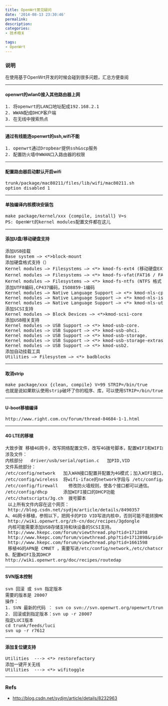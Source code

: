 ```yaml
---
title: OpenWrt常见疑问
date: '2014-08-13 23:30:46'
permalink: 
description: 
categories: 
- 技术相关

tags: 
- OpenWrt
---
```


### 说明
在使用基于OpenWrt开发的时候会碰到很多问题，汇总方便查阅

<hr/>

#### openwrt的wlan0接入其他路由器上网
<pre>
1. 将openwrt的LAN口地址配成192.168.2.1
2. WWAN配成DHCP客户端
3. 在无线中搜索热点
</pre>

<hr/>

#### 通过有线能连openwrt的ssh,wifi不能
<pre>
1. openwrt通过Dropbear提供ssh&scp服务
2. 配置防火墙中WWAN口入路由器的权限
</pre>

<hr/>

#### 配置路由器启动默认开启wifi
<pre>
trunk/package/mac80211/files/lib/wifi/mac80211.sh
option disabled 1
</pre>

<hr/>

#### 单独编译内核模块安装包
<pre>
make package/kernel/xxx {compile, install} V=s
PS: OpenWrt的kernel modules配置文件都在这儿
</pre>

<hr/>

#### 添加U盘/移动硬盘支持
<pre>
添加USB挂载
Base system —> <*>block-mount   
添加硬盘格式支持（）
Kernel modules —> Filesystems —> <*> kmod-fs-ext4 (移动硬盘EXT4格式选择)
Kernel modules —> Filesystems —> <*> kmod-fs-vfat(FAT16 / FAT32 格式 选择)
Kernel modules —> Filesystems —> <*> kmod-fs-ntfs (NTFS 格式 选择)
添加UTF8编码,CP437编码，ISO8859-1编码
Kernel modules —> Native Language Support —> <*> kmod-nls-cp437
Kernel modules —> Native Language Support —> <*> kmod-nls-iso8859-1
Kernel modules —> Native Language Support —> <*> kmod-nls-utf8
添加SCSI支持
Kernel modules —> Block Devices —> <*>kmod-scsi-core
添加USB相关支持
Kernel modules —> USB Support —> <*> kmod-usb-core.
Kernel modules —> USB Support —> <*> kmod-usb-ohci.
Kernel modules —> USB Support —> <*> kmod-usb-storage.
Kernel modules —> USB Support —> <*> kmod-usb-storage-extras.
Kernel modules —> USB Support —> <*> kmod-usb2.
添加自动挂载工具
Utilities —> Filesystem —> <*> badblocks
</pre>

<hr/>

#### 取消strip
<pre>
make package/xxx {clean, compile} V=99 STRIP=/bin/true
也就是说如果默认使用strip破坏了你的程序、库，可以使用STRIP=/bin/true来取消strip操作，直接在Makefile中定义也是可以的
</pre>

<hr/>

#### U-boot移植编译
<pre>
http://www.right.com.cn/forum/thread-84684-1-1.html
</pre>

<hr/>

#### 4G LTE的移植
<pre>
大致步骤 移植4G网卡，改写网络配置文件，改写4G拨号脚本，配置WIFI和WIFI的DHCP。
涉及文件：
内核部分   driver/usb/serial/option.c   加PID,VID
文件系统部分： 
/etc/config/network   加入WAN接口配置并配置为4G模式；加入WIFI接口，并配置为静态地址模式以便能自动启。
/etc/config/wireless  将wifi-iface的network字段与 /etc/config/network中的WIFI接口匹配相同
/etc/config/firewall    修改防火墙规则，使各个接口都可以通信。
/etc/config/dhcp      添加WIFI接口的DHCP功能
/etc/chatscripts/3g.ch  拨号脚本
 以上所有文件内容在这个网页：
 http://blog.csdn.net/sydjm/article/details/8490357
A、4G网卡移植，参照以下，把网卡的PID VID写进内核中，否则可能不能转换MODEM模式。
 http://wiki.openwrt.org/zh-cn/doc/recipes/3gdongle
 内核可能需要添加USB存储支持和块设备的SCSI支持。
 http://www.hkepc.com/forum/viewthread.php?tid=1712898
 http://www.hkepc.com/forum/viewthread.php?tid=1712898&rpid=26287429&ordertype=0&page=1#pid26287429
 http://www.hkepc.com/forum/viewthread.php?tid=1661598
 移植4G的APN是 CMNET ，需要写进/etc/config/network,/etc/chatscripts/3g.chat
B、配置WIFI及其DHCP
http://wiki.openwrt.org/doc/recipes/routedap
</pre>

<hr/>

#### SVN版本控制
<pre>
svn 回滚 或 svn 指定版本  
需要的版本是 28007
操作：
1. SVN 最新的代码 ： svn co svn://svn.openwrt.org/openwrt/trunk -r 28007
2. 回滚或到指定版本：svn up -r 28007
指定LUCI版本
cd trunk/feeds/luci 
svn up -r r7612
</pre>

<hr/>

#### 添加复位键支持
<pre>
Utilities  ---> <*> restorefactory
添加一键开关无线
Utilities  ---> <*> wifitoggle
</pre>

<hr/>

### Refs
* http://blog.csdn.net/sydjm/article/details/8232963

